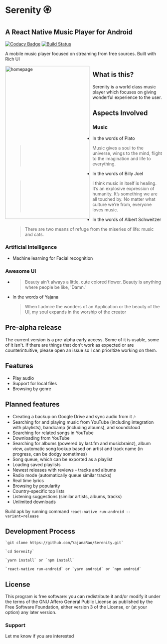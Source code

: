 # Serenity 🏵️

## A React Native Music Player for Android

[![Codacy Badge](https://api.codacy.com/project/badge/Grade/12302c2333a943529c90a79b98a9629c)](https://www.codacy.com/app/yajananrao/Serenity?utm_source=github.com&utm_medium=referral&utm_content=YajanaRao/Serenity&utm_campaign=Badge_Grade)
[![Build Status](https://travis-ci.org/YajanaRao/Serenity.svg?branch=master)](https://travis-ci.org/YajanaRao/Serenity)

A mobile music player focused on streaming from free sources. Built with Rich UI

<img src="https://dl.dropboxusercontent.com/s/8fnqviwlsj2gefl/screenshot-2019-07-16_19.38.22.634.png?dl=0"
     alt="homepage"
     height="490"
     width="270"
     style="float: left; margin-right: 10px;" />

## What is this?

Serenity is a world class music player which focuses on giving wonderful experience to the user.

## Aspects Involved

### Music

- In the words of Plato

  > Music gives a soul to the universe, wings to the mind, flight to the imagination and life to everything.

- In the words of Billy Joel

  > I think music in itself is healing. It’s an explosive expression of humanity. It’s something we are all touched by. No matter what culture we’re from, everyone loves music.

- In the words of Albert Schweitzer
  > There are two means of refuge from the miseries of life: music and cats.

### Artificial Intelligence

- Machine learning for Facial recognition

### Awesome UI

- > Beauty ain't always a little, cute colored flower. Beauty is anything where people be like, 'Damn.'
- In the words of Yajana
  > When I admire the wonders of an Application or the beauty of the UI, my soul expands in the worship of the creator

## Pre-alpha release

The current version is a pre-alpha early access. Some of it is usable, some of it isn't. If there are things that don't work as expected or are counterintuitive, please open an issue so I can prioritize working on them.

## Features

- Play audio
- Support for local files
- Browsing by genre

## Planned features

- Creating a backup on Google Drive and sync audio from it 🎶
- Searching for and playing music from YouTube (including integration with playlists), bandcamp (including albums), and soundcloud
- Searching for related songs in YouTube
- Downloading from YouTube
- Searching for albums (powered by last.fm and musicbrainz), album view, automatic song lookup based on artist and track name (in progress, can be dodgy sometimes)
- Song queue, which can be exported as a playlist
- Loading saved playlists
- Newest releases with reviews - tracks and albums
- Radio mode (automatically queue similar tracks)
- Real time lyrics
- Browsing by popularity
- Country-specific top lists
- Listening suggestions (similar artists, albums, tracks)
- Unlimited downloads

Build apk by running command `react-native run-android --variant=release`

## Development Process

    `git clone https://github.com/YajanaRao/Serenity.git`

    `cd Serenity`

    `yarn install` or `npm install`

    `react-native run-android` or `yarn android` or `npm android`

## License

This program is free software: you can redistribute it and/or modify it under the terms of the GNU Affero General Public License as published by the Free Software Foundation, either version 3 of the License, or (at your option) any later version.

### Support

Let me know if you are interested
